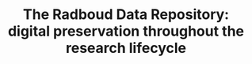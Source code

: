 ---
abstract: null
creators:
- Slouwerhof, Inge
- Lamers, Didi
date: null
document_url: https://services.phaidra.univie.ac.at/api/object/o:1424724/download
grand_parent: iPRES
institutions:
- Radboud University Library, Nijmegen, The Netherlands
keywords: []
landing_page_url: https://phaidra.univie.ac.at/o:1424724
language: eng
layout: publication
license: All rights reserved
notes_url: null
parent: iPRES 2021
publication_type: lightning talk
size: 105949
slides_url: null
source_name: iPRES
title: 'The Radboud Data Repository: digital preservation throughout the research
  lifecycle'
year: 2021
---